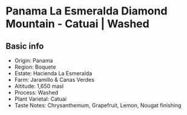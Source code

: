 # Panama La Esmeralda Diamond Mountain - Catuai | Washed

## Basic info

- Origin: Panama
- Region: Boquete
- Estate: Hacienda La Esmeralda
- Farm: Jaramillo & Canas Verdes
- Altitude: 1,650 masl
- Process: Washed
- Plant Varietal: Catuai
- Taste Notes: Chrysanthemum, Grapefruit, Lemon, Nougat finishing
